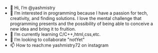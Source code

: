 - 👋 Hi, I’m @yashmistry
- 👀 I’m interested in programming because I have a passion for tech, creativity, and finding solutions. I love the mental challenge that programming presents and the possibility of being able to conceive a new idea and bring it to fruition. 
- 🌱 I’m currently learning C/C++,html,css,etc.
- 💞️ I’m looking to collaborate "notYet"
- 📫 How to reach:me yashmistry72 on instagram 

